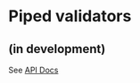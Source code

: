 # **Pipe**d vali**dator**s

## (in development)

See [API Docs](https://dmytro-lymarenko.github.io/pipedator/index.html)
